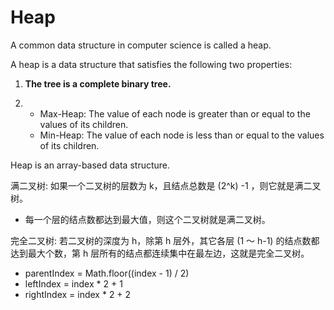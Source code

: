# Heap

A common data structure in computer science is called a heap.

A heap is a data structure that satisfies the following two properties:

1. **The tree is a complete binary tree.**

2. - Max-Heap: The value of each node is greater than or equal to the values of its children.
   - Min-Heap: The value of each node is less than or equal to the values of its children.

Heap is an array-based data structure.

满二叉树: 如果一个二叉树的层数为 k，且结点总数是 (2^k) -1 ，则它就是满二叉树。

- 每一个层的结点数都达到最大值，则这个二叉树就是满二叉树。

完全二叉树: 若二叉树的深度为 h，除第 h 层外，其它各层 (1 ～ h-1) 的结点数都达到最大个数，第 h 层所有的结点都连续集中在最左边，这就是完全二叉树。

- parentIndex = Math.floor((index - 1) / 2)
- leftIndex = index \* 2 + 1
- rightIndex = index \* 2 + 2
